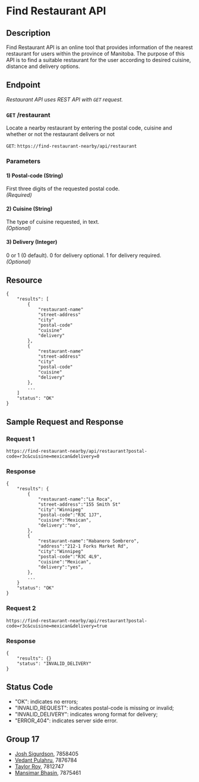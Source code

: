 Find Restaurant API
=================

## Description

Find Restaurant API is an online tool that provides information of the nearest restaurant for users within the province of Manitoba. The purpose of this API is to find a suitable restaurant for the user according to desired cuisine, distance and delivery options. 

## Endpoint

_Restaurant API uses REST API with `GET` request._ 

### `GET` /restaurant 
Locate a nearby restaurant by entering the postal code, cuisine and whether or not the restaurant delivers or not

`GET`: `https://find-restaurant-nearby/api/restaurant`

### Parameters

#### 1) Postal-code (String)

First three digits of the requested postal code. \
_(Required)_

#### 2) Cuisine (String)

The type of cuisine requested, in text. \
_(Optional)_

#### 3) Delivery (Integer)

0 or 1 (0 default). 0 for delivery optional. 1 for delivery required. \
_(Optional)_

## Resource

    {
        "results": [
            {
                "restaurant-name"
                "street-address"
                "city"
                "postal-code"
                "cuisine"
                "delivery"
            },
            {
                "restaurant-name"
                "street-address"
                "city"
                "postal-code"
                "cuisine"
                "delivery"
            },
            ...
        ]
        "status": "OK"
    }

## Sample Request and Response


### Request 1

`https://find-restaurant-nearby/api/restaurant?postal-code=r3c&cuisine=mexican&delivery=0`

### Response

    {
        "results": {
            {
                "restaurant-name":"La Roca",
                "street-address":"155 Smith St"
                "city":"Winnipeg"
                "postal-code":"R3C 1J7",
                "cuisine":"Mexican",
                "delivery":"no",
            },
            {
                "restaurant-name":"Habanero Sombrero",
                "address":"212-1 Forks Market Rd",
                "city":"Winnipeg"
                "postal-code":"R3C 4L9",
                "cuisine":"Mexican",
                "delivery":"yes",
            },
            ...
        }
        "status": "OK"
    }

### Request 2

`https://find-restaurant-nearby/api/restaurant?postal-code=r3c&cuisine=mexican&delivery=true`

### Response

    {
        "results": {}
        "status": "INVALID_DELIVERY"
    }


## Status Code
* "OK": indicates no errors;
* "INVALID_REQUEST": indicates postal-code is missing or invalid;
* "INVALID_DELIVERY": indicates wrong format for delivery;
* "ERROR_404": indicates server side error. 

## Group 17
 - [Josh Sigurdson](https://github.com/joshsig),  7858405
 - [Vedant Pulahru](https://github.com/Vedant1206),  7876784
 - [Taylor Roy](https://github.com/TayRoy),      7812747
 - [Mansimar Bhasin](https://github.com/mansimars), 7875461
